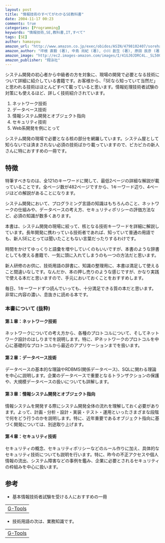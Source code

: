 ```yaml
---
layout: post
title: "情報技術のすべてがわかるSE教科書"
date: 2004-11-17 00:23
comments: true
categories: [Programming]
keywords: "情報技術,SE,教科書,IT,すべて"
tags: [SE]
author: hamasyou
amazon_url: "http://www.amazon.co.jp/exec/obidos/ASIN/4798102407/sorehabooks-22"
amazon_author: "坪根 直毅 (著), 中島 尚紀 (著), 小川 創生 (著), 原田 辰彦 (著)"
amazon_image: "http://ec2.images-amazon.com/images/I/41GJ0JDRC4L._SL500_AA300_.jpg"
amazon_publisher: "翔泳社"
---
```


システム開発の初心者から中級者の方を対象に、現場の開発で必要となる技術について詳細に紹介している書籍です。お客様から、「SEなら知っていて当然だ」と思われる技術はほとんどすべて載っていると思います。情報処理技術者試験の対策にも使えるほど、詳しく技術紹介されています。

<ol><li>ネットワーク技術</li><li>データベース技術</li><li>情報システム開発とオブジェクト指向</li><li>セキュリティ技術</li><li>Web系開発を例にとって</li></ol>

システム開発の現場で必要となる核の部分を網羅しています。システム屋として知らないでは済まされない必須の技術ばかり載っていますので、ピカピカの新人さんに特におすすめの一冊です。


<!-- more -->

<h2>特徴</h2>

特筆すべきなのは、全121のキーワードに関して、最低2ページの詳細な解説が載っていることです。全ページ数が482ページですから、1キーワード辺り、4ページほどの解説があることになります。

システム開発において、プログラミング言語の知識はもちろんのこと、ネットワークの仕組みや、データベースの考え方、セキュリティポリシーの評価方法など、必須の知識が数多くあります。

本書は、システム開発の現場に絞って、核となる技術キーワードを詳細に解説しています。長年開発に携わっている技術者であれば、知っていて普通の用語でも、新人SEにとっては聞いたこともない言葉だったりするわけです。

時間をかけてゆっくりと語彙を増やしていくのもいいですが、本書のような辞書としても使える書籍で、一気に頭に入れてしまうのも一つの方法だと思います。

新人研修のお供に、技術用語の辞書に、知識の整理用に、本書は満足して使えること間違いなしです。なんだか、本の押し売りのような感じですが、かなり実践で使える本だと思いますので、手元においておくことをおすすめします。

毎日、1キーワードずつ読んでいっても、十分満足できる質の本だと思います。非常に内容の濃い、息抜きに読める本です。

<h3>本書について (抜粋)</h3>

<h4>第１章：ネットワーク技術</h4>

ネットワークについての考え方から、各種のプロトコルについて、そしてネットワーク設計のはしりまでを説明します。特に、IPネットワークのプロトコルを中心に基礎的なプロトコルから最近のアプリケーションまでを扱います。

<h4>第２章：データベース技術</h4>

データベースの基本的な理論やRDBMS(関係データベース)、SQLに関わる理論を中心に説明します。企業のデータベースで重要となるトランザクションの保護や、大規模データベースの扱いについても詳解します。

<h4>第３章：情報システム開発とオブジェクト指向</h4>

情報システムを開発する際にシステム開発全体の流れを理解しておく必要があります。よって、計画・分析・設計・実装・テスト・運用といったさまざまな段階で何をどう行うのかを説明します。特に、近年重要であるオブジェクト指向に基づく開発については、別途取り上げます。

<h4>第４章：セキュリティ技術</h4>

セキュリティの概念、セキュリティポリシーなどのルール作りに加え、具体的なセキュリティ技術についても説明を行います。特に、昨今の不正アクセスや個人情報の流出、システム障害などの事例を鑑み、企業に必要とされるセキュリティの枠組みを中心に扱います。

<h2>参考</h2>

+ 基本情報技術者試験を受ける人におすすめの一冊

<div class="rakuten"><table width="400" border="0" cellpadding="5"><tr><td colspan="2"><a href="http://www.amazon.co.jp/exec/obidos/ASIN/4798104604/sorehabooks-22/" rel="external nofollow">G-Tools</a></font><br /></td></tr></table></div>

+ 技術用語の次は、業務知識です。

<div class="rakuten"><table width="400" border="0" cellpadding="5"><tr><td colspan="2"><a href="http://www.amazon.co.jp/exec/obidos/ASIN/4798106038/sorehabooks-22/" rel="external nofollow">G-Tools</a></font><br /></td></tr></table></div>




